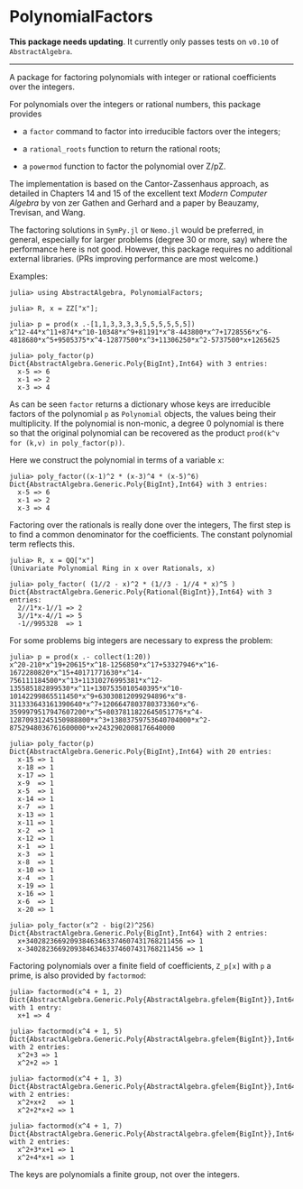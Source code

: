 # PolynomialFactors

**This package needs updating**. It currently only passes tests on `v0.10` of `AbstractAlgebra`.

----

A package for factoring polynomials with integer or rational coefficients over the integers.




For polynomials over the integers or rational numbers, this package provides

* a `factor` command to factor into irreducible factors over the integers;

* a `rational_roots` function to return the rational roots;

* a `powermod` function to factor the polynomial over Z/pZ.

The implementation is based on the Cantor-Zassenhaus approach, as
detailed in Chapters 14 and 15 of the excellent text *Modern Computer Algebra* by von zer
Gathen and Gerhard and a paper by Beauzamy, Trevisan, and Wang.


The factoring solutions in `SymPy.jl` or `Nemo.jl` would be preferred,
in general, especially for larger problems (degree 30 or more, say) where the performance here is not good. However, this package
requires no additional external libraries. (PRs improving performance are most welcome.)


Examples:

```
julia> using AbstractAlgebra, PolynomialFactors;

julia> R, x = ZZ["x"];

julia> p = prod(x .-[1,1,3,3,3,3,5,5,5,5,5,5])
x^12-44*x^11+874*x^10-10348*x^9+81191*x^8-443800*x^7+1728556*x^6-4818680*x^5+9505375*x^4-12877500*x^3+11306250*x^2-5737500*x+1265625

julia> poly_factor(p)
Dict{AbstractAlgebra.Generic.Poly{BigInt},Int64} with 3 entries:
  x-5 => 6
  x-1 => 2
  x-3 => 4
```

As can be seen `factor` returns a dictionary whose keys are
irreducible factors of the polynomial `p` as `Polynomial` objects, the
values being their multiplicity. If the polynomial is non-monic, a
degree $0$ polynomial is there so that the original polynomial can be
recovered as the product  `prod(k^v for (k,v) in poly_factor(p))`.


Here we construct the polynomial in terms of a variable `x`:

```
julia> poly_factor((x-1)^2 * (x-3)^4 * (x-5)^6)
Dict{AbstractAlgebra.Generic.Poly{BigInt},Int64} with 3 entries:
  x-5 => 6
  x-1 => 2
  x-3 => 4
```

Factoring over the rationals is really done over the integers, The
first step is to find a common denominator for the coefficients. The
constant polynomial term reflects this.

```
julia> R, x = QQ["x"]
(Univariate Polynomial Ring in x over Rationals, x)

julia> poly_factor( (1//2 - x)^2 * (1//3 - 1//4 * x)^5 )
Dict{AbstractAlgebra.Generic.Poly{Rational{BigInt}},Int64} with 3 entries:
  2//1*x-1//1 => 2
  3//1*x-4//1 => 5
  -1//995328  => 1
```

For some problems big integers are necessary to express the problem:

```
julia> p = prod(x .- collect(1:20))
x^20-210*x^19+20615*x^18-1256850*x^17+53327946*x^16-1672280820*x^15+40171771630*x^14-756111184500*x^13+11310276995381*x^12-135585182899530*x^11+1307535010540395*x^10-10142299865511450*x^9+63030812099294896*x^8-311333643161390640*x^7+1206647803780373360*x^6-3599979517947607200*x^5+8037811822645051776*x^4-12870931245150988800*x^3+13803759753640704000*x^2-8752948036761600000*x+2432902008176640000

julia> poly_factor(p)
Dict{AbstractAlgebra.Generic.Poly{BigInt},Int64} with 20 entries:
  x-15 => 1
  x-18 => 1
  x-17 => 1
  x-9  => 1
  x-5  => 1
  x-14 => 1
  x-7  => 1
  x-13 => 1
  x-11 => 1
  x-2  => 1
  x-12 => 1
  x-1  => 1
  x-3  => 1
  x-8  => 1
  x-10 => 1
  x-4  => 1
  x-19 => 1
  x-16 => 1
  x-6  => 1
  x-20 => 1
```

```
julia> poly_factor(x^2 - big(2)^256)
Dict{AbstractAlgebra.Generic.Poly{BigInt},Int64} with 2 entries:
  x+340282366920938463463374607431768211456 => 1
  x-340282366920938463463374607431768211456 => 1
```


Factoring polynomials over a finite field of coefficients, `Z_p[x]` with `p` a prime, is also provided by `factormod`:

```
julia> factormod(x^4 + 1, 2)
Dict{AbstractAlgebra.Generic.Poly{AbstractAlgebra.gfelem{BigInt}},Int64} with 1 entry:
  x+1 => 4

julia> factormod(x^4 + 1, 5)
Dict{AbstractAlgebra.Generic.Poly{AbstractAlgebra.gfelem{BigInt}},Int64} with 2 entries:
  x^2+3 => 1
  x^2+2 => 1

julia> factormod(x^4 + 1, 3)
Dict{AbstractAlgebra.Generic.Poly{AbstractAlgebra.gfelem{BigInt}},Int64} with 2 entries:
  x^2+x+2   => 1
  x^2+2*x+2 => 1

julia> factormod(x^4 + 1, 7)
Dict{AbstractAlgebra.Generic.Poly{AbstractAlgebra.gfelem{BigInt}},Int64} with 2 entries:
  x^2+3*x+1 => 1
  x^2+4*x+1 => 1
```

The keys are polynomials a finite group, not over the integers.
